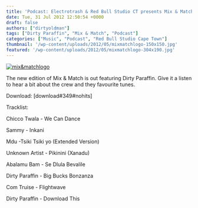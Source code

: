```yaml
---
title: 'Podcast: Electrotrash & Red Bull Studio CT presents Mix & Match 03 Dirty Paraffin'
date: Tue, 31 Jul 2012 12:50:54 +0000
draft: false
authors: ["dirtyoldman"]
tags: ["Dirty Paraffin", "Mix & Match", "Podcast"]
categories: ["Music", "Podcast", "Red Bull Studio Cape Town"]
thumbnail: '/wp-content/uploads/2012/05/mixmatchlogo-150x150.jpg'
featured: '/wp-content/uploads/2012/05/mixmatchlogo-304x190.jpg'
---
```


[![](/wp-content/uploads/2012/05/mixmatchlogo-e1336390315145.jpg "mix&matchlogo")](/2012/05/08/podcast-red-bull-studios-ct-electrotrash-presents-mix-match-01-7ft-soundsystem/mixmatchlogo/)

The new edition of Mix & Match is out featuring Dirty Paraffin. Give it a listen to hear a bit about the crew and they favourite tunes.

Download: \[download#349#nohits\]

Tracklist:

Chicco Twala - We Can Dance

Sammy - Inkani

Mdu -Tsiki Tsiki yo (Extended Version)

Unknown Artist - Pikinini (Xanadu)

Abalamu Bam - Se Dlula Bevalile

Dirty Paraffin - Big Bucks Bonzanza

Com Truise - Flightwave

Dirty Paraffin - Download This

